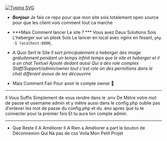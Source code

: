[![Typing SVG](https://readme-typing-svg.demolab.com?font=Courgette&size=30&pause=1000&color=F7F7F7&random=false&width=435&lines=Repository-by+xql.dev+%F0%9F%92%8E)](https://git.io/typing-svg)


- ***Bonjour*** Je fais ce repo pour que mon site sois totalement open source pour que les client vois comment tout ca marche 

- ***Mais Comment lancer Le site ? *** Vous avez Deux Solutions Sois L'heberger sur un plesk Sois Le lancer en local avec nginx en fesant,
`php -S localhost:8000`,

- A Quoi Sert le Site *Il sert principalement a heberger des image gratuitement pendant un temps infinit temps que le site et heberger et il a un chat Textuel Ajouté dedant aussi Qui a des role complex Staff/Support/admin/owner tout c'est role on des permitions dans le chat differant avous de les découvrire*

- Mais Comment Fair Pour avoir le compte owner 🤔
--------------------------------------------------------------------------------------------------------------------------------------------------------------

Il Vous Suffis Simplement de vous rendre dans le .env De Mètre votre mot de passe et username admin et y mètre aussi dans le config.php oublie pas d'enlever les mot de passe du config.php et du .env apres que tu te connecter pour la premier fois Et tu aura ton compte admin.

--------------------------------------------------------------------------------------------------------------------------------------------------------------

- Que Reste Il A Améliorer Il A Rien a Améliorer a part le bouton de Déconnexion Qui Na pas de css Voila Mon Petit Projet 

